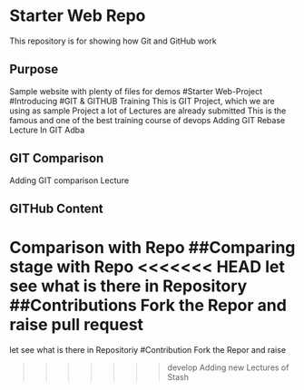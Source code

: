 # Starter Web Repo

This repository is for showing how Git and GitHub work

## Purpose

Sample website with plenty of files for demos
#Starter Web-Project
#Introducing
#GIT & GITHUB Training
This is GIT Project, which we are using as sample Project
a lot of Lectures are already submitted
This is the famous and one of the best training course of devops
Adding GIT Rebase Lecture In GIT Adba
## GIT Comparison
Adding GIT comparison Lecture
## GITHub Content
Comparison with Repo
##Comparing stage with Repo
<<<<<<< HEAD
let see what is there in Repository
##Contributions
Fork the Repor and raise pull request 
=======
let see what is there in Repositoriy
#Contribution
Fork the Repor and raise
>>>>>>> develop
Adding new Lectures of Stash
